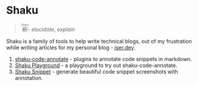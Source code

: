# Shaku

> <ruby>釈<rp>(<rp><rt>Shaku</rt><rp>)<rp></ruby>- _elucidate, explain_

Shaku is a family of tools to help write technical blogs,
out of my frustration while writing articles for my personal blog - [jser.dev](https://jser.dev).

1. [shaku-code-annotate](./packages/shaku-code-annotate/) - plugins to annotate code snippets in markdown.
2. [Shaku Playground](https://shaku-web.vercel.app/) - a playground to try out shaku-code-annotate.
3. [Shaku Snippet](https://shaku-web.vercel.app/snippet) - generate beautiful code snippet screenshots with annotation.
